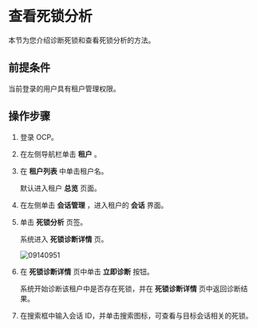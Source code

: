 查看死锁分析 
===========================

本节为您介绍诊断死锁和查看死锁分析的方法。

前提条件 
-------------------------

当前登录的用户具有租户管理权限。

操作步骤 
-------------------------

1. 登录 OCP。

   

2. 在左侧导航栏单击 **租户** 。

   

3. 在 **租户列表** 中单击租户名。

   默认进入租户 **总览** 页面。
   

4. 在左侧单击 **会话管理** ，进入租户的 **会话** 界面。

   

5. 单击 **死锁分析** 页签。

   系统进入 **死锁诊断详情** 页。

   ![09140951](https://help-static-aliyun-doc.aliyuncs.com/assets/img/zh-CN/4999781361/p326331.png)
   

6. 在 **死锁诊断详情** 页中单击 **立即诊断** 按钮。

   系统开始诊断该租户中是否存在死锁，并在 **死锁诊断详情** 页中返回诊断结果。
   

7. 在搜索框中输入会话 ID，并单击搜索图标，可查看与目标会话相关的死锁。

   



